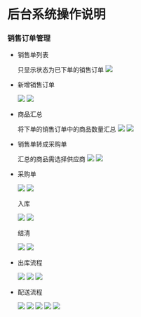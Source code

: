 # 后台系统操作说明


### 销售订单管理

- 销售单列表

	只显示状态为已下单的销售订单
	![](https://github.com/dwz1011/tzyf/tree/master/tzyf/销售单.png)
	
- 新增销售订单
	
	![](https://github.com/dwz1011/tzyf/tree/master/tzyf/增加销售单.png)
	![](https://github.com/dwz1011/tzyf/tree/master/tzyf/增加销售单2.png)

- 商品汇总

	将下单的销售订单中的商品数量汇总
	![](https://github.com/dwz1011/tzyf/tree/master/tzyf/汇总商品.png)
	![](https://github.com/dwz1011/tzyf/tree/master/tzyf/汇总保存.png)
	
- 销售单转成采购单

	汇总的商品需选择供应商
	![](https://github.com/dwz1011/tzyf/tree/master/tzyf/生成采购单前.png)
	![](https://github.com/dwz1011/tzyf/tree/master/tzyf/已生成采购单.png)
	

- 采购单
	
	![](https://github.com/dwz1011/tzyf/tree/master/tzyf/生成的采购单.png)
	![](https://github.com/dwz1011/tzyf/tree/master/tzyf/通过申请.png)
	
	入库
	
	![](https://github.com/dwz1011/tzyf/tree/master/tzyf/采购订单管理处入库.png)
	![](https://github.com/dwz1011/tzyf/tree/master/tzyf/入库完成1.png)
	
	结清
	
	![](https://github.com/dwz1011/tzyf/tree/master/tzyf/结清表单.png)
	![](https://github.com/dwz1011/tzyf/tree/master/tzyf/新增结清表.png)
	
- 出库流程

	![](https://github.com/dwz1011/tzyf/tree/master/tzyf/出库单1.png)
	![](https://github.com/dwz1011/tzyf/tree/master/tzyf/出库单2.png)
	![](https://github.com/dwz1011/tzyf/tree/master/tzyf/出库后订单状态为出库.png)
	
- 配送流程

	![](https://github.com/dwz1011/tzyf/tree/master/tzyf/新增配送.png)
	![](https://github.com/dwz1011/tzyf/tree/master/tzyf/新增配送后订单状态.png)
	![](https://github.com/dwz1011/tzyf/tree/master/tzyf/配送员配送管理页面.png)
	![](https://github.com/dwz1011/tzyf/tree/master/tzyf/到货.png)
	![](https://github.com/dwz1011/tzyf/tree/master/tzyf/完成收货.png)